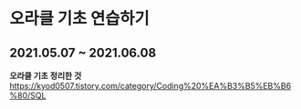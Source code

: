 # 오라클 기초 연습하기
## 2021.05.07 ~ 2021.06.08

**오라클 기초 정리한 것** <br>
https://kyod0507.tistory.com/category/Coding%20%EA%B3%B5%EB%B6%80/SQL
